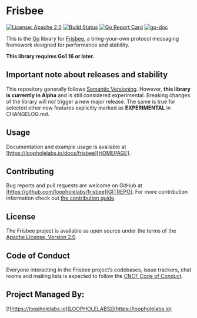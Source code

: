 # Frisbee


[![License: Apache 2.0](https://img.shields.io/badge/License-Apache%202.0-brightgreen.svg)](https://www.apache.org/licenses/LICENSE-2.0)
[![Build Status](https://loopholelabs.semaphoreci.com/badges/frisbee/branches/master.svg?style=shields&key=0ac9069a-bd8c-4d06-8790-97ba3f70d528)](https://loopholelabs.semaphoreci.com/projects/frisbee)
[![Go Report Card](https://goreportcard.com/badge/github.com/loopholelabs/frisbee)](https://goreportcard.com/report/github.com/loopholelabs/frisbee)
[![go-doc](https://godoc.org/github.com/loopholelabs/frisbee?status.svg)](https://godoc.org/github.com/loopholelabs/frisbee)

This is the [Go](http://golang.org) library for
[Frisbee](https://loopholelabs.io/docs/frisbee), a bring-your-own protocol messaging framework designed for performance and stability.

**This library requires Go1.16 or later.**

## Important note about releases and stability

This repository generally follows [Semantic
Versioning](https://semver.org/). However, **this library is currently in Alpha** and
is still considered experimental. Breaking changes of the library will _not_ trigger a 
new major release. The same is true for selected other new features explicitly marked as 
**EXPERIMENTAL** in CHANGELOG.md.

## Usage

Documentation and example usage is available at [https://loopholelabs.io/docs/frisbee][HOMEPAGE].

## Contributing

Bug reports and pull requests are welcome on GitHub at [https://github.com/loopholelabs/frisbee][GITREPO]. For more contribution information check out [the contribution guide](https://github.com/loopholelabs/frisbee/blob/master/CONTRIBUTING.md).


## License

The Frisbee project is available as open source under the terms of the [Apache License, Version 2.0](http://www.apache.org/licenses/LICENSE-2.0).

## Code of Conduct

Everyone interacting in the Frisbee project’s codebases, issue trackers, chat rooms and mailing lists is expected to follow the [CNCF Code of Conduct](https://github.com/cncf/foundation/blob/master/code-of-conduct.md).


## Project Managed By:
[![https://loopholelabs.io][LOOPHOLELABS]](https://loopholelabs.io)

[GITREPO]: https://github.com/loopholelabs/frisbee
[LOOPHOLELABS]: https://cdn.loopholelabs.io/loopholelabs/LoopholeLabsLogo.svg
[HOMEPAGE]: https://loopholelabs.io/docs/frisbee
